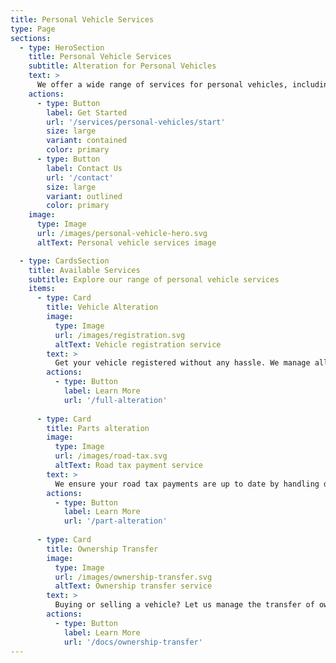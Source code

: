 ```yaml
---
title: Personal Vehicle Services
type: Page
sections:
  - type: HeroSection
    title: Personal Vehicle Services
    subtitle: Alteration for Personal Vehicles
    text: >
      We offer a wide range of services for personal vehicles, including registration, tax payments, ownership transfers, and more. Our goal is to make vehicle management simple and stress-free for you. [Learn more about our services.](https://docs.andamanmotorhelp.com/personal-vehicles)
    actions:
      - type: Button
        label: Get Started
        url: '/services/personal-vehicles/start'
        size: large
        variant: contained
        color: primary
      - type: Button
        label: Contact Us
        url: '/contact'
        size: large
        variant: outlined
        color: primary
    image:
      type: Image
      url: /images/personal-vehicle-hero.svg
      altText: Personal vehicle services image

  - type: CardsSection
    title: Available Services
    subtitle: Explore our range of personal vehicle services
    items:
      - type: Card
        title: Vehicle Alteration
        image:
          type: Image
          url: /images/registration.svg
          altText: Vehicle registration service
        text: >
          Get your vehicle registered without any hassle. We manage all the paperwork, including custom or fancy registration number requests.
        actions:
          - type: Button
            label: Learn More
            url: '/full-alteration'
      
      - type: Card
        title: Parts alteration
        image:
          type: Image
          url: /images/road-tax.svg
          altText: Road tax payment service
        text: >
          We ensure your road tax payments are up to date by handling document submission, tax payments, and providing reminders.
        actions:
          - type: Button
            label: Learn More
            url: '/part-alteration'
      
      - type: Card
        title: Ownership Transfer
        image:
          type: Image
          url: /images/ownership-transfer.svg
          altText: Ownership transfer service
        text: >
          Buying or selling a vehicle? Let us manage the transfer of ownership, ensuring everything is legally documented and processed correctly.
        actions:
          - type: Button
            label: Learn More
            url: '/docs/ownership-transfer'
---
```

